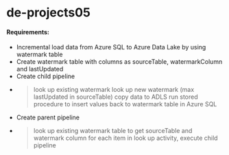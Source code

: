 # de-projects05
#### Requirements:
- Incremental load data from Azure SQL to Azure Data Lake by using watermark table
- Create watermark table with columns as sourceTable, watermarkColumn and lastUpdated
- Create child pipeline
- > look up existing watermark
  > look up new watermark (max lastUpdated in sourceTable)
  > copy data to ADLS
  > run stored procedure to insert values back to watermark table in Azure SQL
- Create parent pipeline
- > look up existing watermark table to get sourceTable and watermark column
  > for each item in look up activity, execute child pipeline
